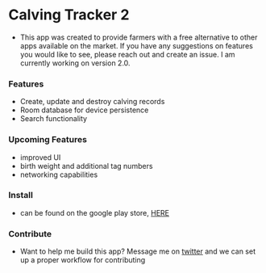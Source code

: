 # Calving Tracker 2

- This app was created to provide farmers with a free alternative to other apps available on the market.
  If you have any suggestions on features you would like to see, please reach out and create an issue. I am currently working on version 2.0.

### Features
- Create, update and destroy calving records
- Room database for device persistence
- Search functionality

### Upcoming Features
- improved UI
- birth weight and additional tag numbers
- networking capabilities

### Install
- can be found on the google play store, [HERE]()


### Contribute

- Want to help me build this app? Message me on [twitter](https://twitter.com/TristAndroidDev) and we can set up a proper workflow for contributing

